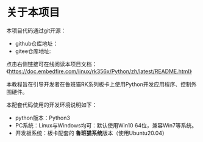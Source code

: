 关于本项目
==========

本项目代码通过git开源：

-   github仓库地址：
-   gitee仓库地址:

点击右侧链接可在线阅读本项目文档：《https://doc.embedfire.com/linux/rk356x/Python/zh/latest/README.html》

本教程旨在引导开发者在鲁班猫RK系列板卡上使用Python开发应用程序、控制外围硬件。

本配套代码使用的开发环境说明如下：

-   python版本：Python3
-   PC系统：Linux与Windows均可：默认使用Win10 64位，兼容Win7等系统。
-   开发板系统：板卡配套的 **鲁班猫系统**版本（使用Ubuntu20.04）



